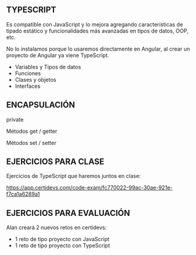 

## TYPESCRIPT

Es compatible con JavaScript y lo mejora agregando características de tipado estático y funcionalidades más avanzadas en tipos de datos, OOP, etc.

No lo instalamos porque lo usaremos directamente en Angular, al crear un proyecto de Angular ya viene TypeScript.

* Variables y Tipos de datos
* Funciones
* Clases y objetos
* Interfaces

## ENCAPSULACIÓN

private

Métodos get / getter

Métodos set / setter


## EJERCICIOS PARA CLASE

Ejercicios de TypeScript que haremos juntos en clase:

https://app.certidevs.com/code-exam/fc770022-99ac-30ae-921e-f7ca1a6289a1



## EJERCICIOS PARA EVALUACIÓN

Alan creará 2 nuevos retos en certidevs:

* 1 reto de tipo proyecto con JavaScript
* 1 reto de tipo proyecto con TypeScript